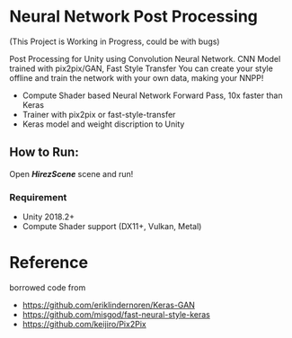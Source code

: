 Neural Network Post Processing
========

(This Project is Working in Progress, could be with bugs)

Post Processing for Unity using Convolution Neural Network. CNN Model trained with pix2pix/GAN, Fast Style Transfer 
You can create your style offline and train the network with your own data, making your NNPP!

* Compute Shader based Neural Network Forward Pass, 10x faster than Keras
* Trainer with pix2pix or fast-style-transfer
* Keras model and weight discription to Unity

## How to Run:

Open ***HirezScene*** scene and run!

### Requirement
* Unity 2018.2+
* Compute Shader support (DX11+, Vulkan, Metal)


Reference
========

borrowed code from
* https://github.com/eriklindernoren/Keras-GAN  
* https://github.com/misgod/fast-neural-style-keras  
* https://github.com/keijiro/Pix2Pix
